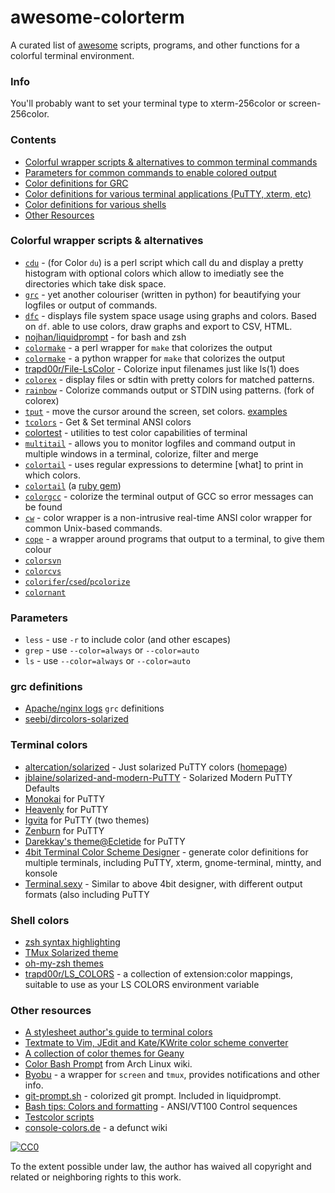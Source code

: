 # awesome-colorterm
A curated list of [awesome](https://github.com/sindresorhus/awesome) scripts, programs, and other functions for a colorful terminal environment.

### Info
You'll probably want to set your terminal type to xterm-256color or screen-256color.

### Contents
* [Colorful wrapper scripts & alternatives to common terminal commands](#colorful-wrapper-scripts--alternatives)
* [Parameters for common commands to enable colored output](#parameters)
* [Color definitions for GRC](#grc-definitions)
* [Color definitions for various terminal applications (PuTTY, xterm, etc)](#terminal-colors)
* [Color definitions for various shells](#shell-colors)
* [Other Resources](#other-resources)

### Colorful wrapper scripts & alternatives
* [`cdu`](http://arsunik.free.fr/prog/cdu.html) - (for Color `du`) is a perl script which call du and display a pretty histogram with optional colors which allow to imediatly see the directories which take disk space.
* [`grc`](http://kassiopeia.juls.savba.sk/~garabik/software/grc.html) - yet another colouriser (written in python) for beautifying your logfiles or output of commands.
* [`dfc`](http://projects.gw-computing.net/projects/dfc) - displays file system space usage using graphs and colors. Based on `df`. able to use colors, draw graphs and export to CSV, HTML.
* [nojhan/liquidprompt](https://github.com/nojhan/liquidprompt) - for bash and zsh
* [`colormake`](http://bre.klaki.net/programs/colormake/) - a perl wrapper for `make` that colorizes the output
* [`colormake`](https://github.com/dcjones/colormake) - a python wrapper for `make` that colorizes the output
* [trapd00r/File-LsColor](https://github.com/trapd00r/File-LsColor) - Colorize input filenames just like ls(1) does
* [`colorex`](https://bitbucket.org/linibou/colorex/wiki/Home) - display files or sdtin with pretty colors for matched patterns.
* [`rainbow`](https://github.com/nicoulaj/rainbow) - Colorize commands output or STDIN using patterns. (fork of colorex)
* [`tput`](http://tldp.org/HOWTO/Bash-Prompt-HOWTO/x405.html) - move the cursor around the screen, set colors. [examples](http://web.archive.org/web/20150516204328/http://wiki.bash-hackers.org/scripting/terminalcodes)
* [`tcolors`](https://github.com/mkoskar/tcolors) - Get & Set terminal ANSI colors
* [colortest](https://launchpad.net/ubuntu/raring/+package/colortest) - utilities to test color capabilities of terminal
* [`multitail`](http://www.vanheusden.com/multitail/) - allows you to monitor logfiles and command output in multiple windows in a terminal, colorize, filter and merge
* [`colortail`](https://github.com/joakim666/colortail) - uses regular expressions to determine [what] to print in which colors.
* [`colortail`](https://github.com/elubow/colortail) (a [ruby gem](https://rubygems.org/gems/colortail/versions/0.1.7))
* [`colorgcc`](https://schlueters.de/colorgcc.html) - colorize the terminal output of GCC so error messages can be found 
* [`cw`](http://freecode.com/projects/cw) - color wrapper is a non-intrusive real-time ANSI color wrapper for common Unix-based commands.
* [`cope`](https://github.com/neoice/cope) - a wrapper around programs that output to a terminal, to give them colour
* [`colorsvn`](http://colorsvn.tigris.org/)
* [`colorcvs`](https://github.com/wyuka/kdesdk/blob/master/scripts/colorcvs)
* [`colorifer`/`csed`/`pcolorize`](http://colorifer.sourceforge.net/)
* [`colornant`](https://sites.google.com/site/colornant/)

### Parameters
* `less` - use `-r` to include color (and other escapes)
* `grep` - use `--color=always` or `--color=auto`
* `ls` - use `--color=always` or `--color=auto`

### grc definitions
* [Apache/nginx logs](https://gist.github.com/vjt/1885569) `grc` definitions
* [seebi/dircolors-solarized](https://github.com/seebi/dircolors-solarized)

### Terminal colors
* [altercation/solarized](http://ethanschoonover.com/solarized) - Just solarized PuTTY colors ([homepage](https://github.com/altercation/solarized/tree/master/PuTTY-colors-solarized))
* [jblaine/solarized-and-modern-PuTTY](https://github.com/jblaine/solarized-and-modern-PuTTY) - Solarized Modern PuTTY Defaults
* [Monokai](https://gist.github.com/GDvalle/4187089) for PuTTY
* [Heavenly](https://github.com/soumyadipdm/Heavenly-PuTTY-color-scheme) for PuTTY
* [Igvita](https://www.igvita.com/2008/04/14/custom-PuTTY-color-themes/) for PuTTY (two themes)
* [Zenburn](http://looselytyped.blogspot.com/2013/02/zenburn-pleasant-color-scheme-for-putty.html) for PuTTY
* [Darekkay's theme@Ecletide](http://eclectide.com/blog/2015/03/21/my-putty-color-scheme/) for PuTTY
* [4bit Terminal Color Scheme Designer](http://ciembor.github.io/4bit/) - generate color definitions for multiple terminals, including PuTTY, xterm, gnome-terminal, mintty, and konsole
* [Terminal.sexy](https://terminal.sexy) - Similar to above 4bit designer, with different output formats (also including PuTTY

### Shell colors
* [zsh syntax highlighting](https://github.com/trapd00r/zsh-syntax-highlighting-filetypes)
* [TMux Solarized theme](https://github.com/seebi/tmux-colors-solarized)
* [oh-my-zsh themes](http://zshthem.es/all)
* [trapd00r/LS_COLORS](https://github.com/trapd00r/LS_COLORS) - a collection of extension:color mappings, suitable to use as your LS COLORS environment variable

### Other resources
* [A stylesheet author's guide to terminal colors](http://wynnnetherland.com/journal/a-stylesheet-author-s-guide-to-terminal-colors/)
* [Textmate to Vim, JEdit and Kate/KWrite color scheme converter](https://github.com/ciembor/coloration)
* [A collection of color themes for Geany](https://github.com/ciembor/geany-themes)
* [Color Bash Prompt](https://wiki.archlinux.org/index.php/Color_Bash_Prompt) from Arch Linux wiki.
* [Byobu](http://byobu.co) - a wrapper for `screen` and `tmux`, provides notifications and other info.
* [git-prompt.sh](http://git-prompt.sh/) - colorized git prompt. Included in liquidprompt.
* [Bash tips: Colors and formatting](http://misc.flogisoft.com/bash/tip_colors_and_formatting) - ANSI/VT100 Control sequences
* [Testcolor scripts](http://unix.stackexchange.com/questions/41563/how-to-create-a-testcolor-sh-like-the-following-screenshot)
* [console-colors.de](http://web.archive.org/web/20150801073414/http://console-colors.de/) - a defunct wiki




[![CC0](http://i.creativecommons.org/p/zero/1.0/88x31.png)](http://creativecommons.org/publicdomain/zero/1.0/)

To the extent possible under law, the author has waived all copyright and related or neighboring rights to this work.
